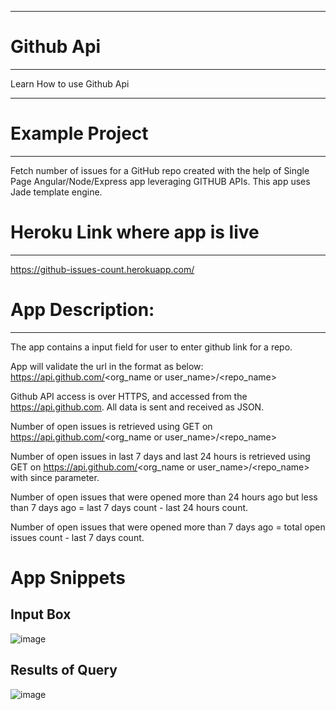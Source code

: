 ---------------------------------------
# Github Api
---------------------------------------
Learn How to use Github Api

---------------------------------------
# Example Project
---------------------------------------
Fetch number of issues for a GitHub repo created with the help of Single Page Angular/Node/Express app leveraging GITHUB APIs. This app uses Jade template engine.

# Heroku Link where app is live
------------------------------------------
https://github-issues-count.herokuapp.com/

# App Description:
---------------------------------------
The app contains a input field for user to enter github link for a repo.

App will validate the url in the format as below:
https://api.github.com/<org_name or user_name>/<repo_name>

Github API access is over HTTPS, and accessed from the https://api.github.com. All data is sent and received as JSON.

Number of open issues is retrieved using GET on https://api.github.com/<org_name or user_name>/<repo_name>

Number of open issues in last 7 days and last 24 hours is retrieved using GET on https://api.github.com/<org_name or user_name>/<repo_name> with since parameter.

Number of open issues that were opened more than 24 hours ago but less than 7 days ago = last 7 days count - last 24 hours count.

Number of open issues that were opened more than 7 days ago = total open issues count - last 7 days count.

# App Snippets

## Input Box

![image](https://user-images.githubusercontent.com/3827706/120405389-2afa6480-c368-11eb-8cab-a14e71755e35.png)

## Results of Query

![image](https://user-images.githubusercontent.com/3827706/120405340-0ef6c300-c368-11eb-95de-428d63fc802c.png)

